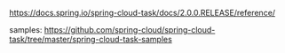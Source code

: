 https://docs.spring.io/spring-cloud-task/docs/2.0.0.RELEASE/reference/

samples:
https://github.com/spring-cloud/spring-cloud-task/tree/master/spring-cloud-task-samples

